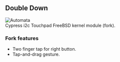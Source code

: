 ## Double Down
![Automata](https://dl.dropboxusercontent.com/u/20988720/github/cyapa/automata.png)
<br/>
Cypress i2c Touchpad FreeBSD kernel module (fork).
### Fork features
* Two finger tap for right button. 
* Tap-and-drag gesture.
